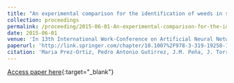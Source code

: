 ```yaml
---
title: "An experimental comparison for the identification of weeds in sunflower crops via unmanned aerial vehicles and object-based analysis"
collection: proceedings
permalink: /proceeding/2015-06-01-An-experimental-comparison-for-the-identification-of-weeds-in-sunflower-crops-via-unmanned-aerial-ve
date: 2015-06-01
venue: 'In 13th International Work-Conference on Artificial Neural Networks (IWANN 2015)'
paperurl: 'http://link.springer.com/chapter/10.1007%2F978-3-319-19258-1_22'
citation: 'Marıa Prez-Ortiz, Pedro Antonio Gutirrez, J.M. Peña, J. Torres-Snchez, Csar Hervs-Martınez, F. Løpez Granados, &quot;An experimental comparison for the identification of weeds in sunflower crops via unmanned aerial vehicles and object-based analysis.&quot; In 13th International Work-Conference on Artificial Neural Networks (IWANN 2015), Lecture Notes in Computer Science, Vol. 9094, 2015, Palma de Mallorca (Spain), pp.252--262.'
---
```

[Access paper here](http://link.springer.com/chapter/10.1007%2F978-3-319-19258-1_22){:target="_blank"}
